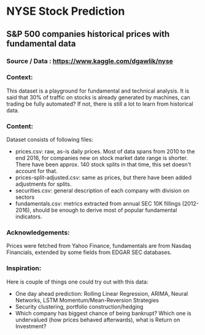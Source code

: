 # NYSE Stock Prediction

## S&P 500 companies historical prices with fundamental data

### Source / Data : https://www.kaggle.com/dgawlik/nyse

### Context:

This dataset is a playground for fundamental and technical analysis. It is said that 30% of traffic on stocks is already generated by machines, can trading be fully automated? If not, there is still a lot to learn from historical data.

### Content:

Dataset consists of following files:

  - prices.csv: raw, as-is daily prices. Most of data spans from 2010 to the end 2016, for companies new on stock market date range is shorter. There have been approx. 140 stock splits in that time, this set doesn't account for that.
  - prices-split-adjusted.csv: same as prices, but there have been added adjustments for splits.
  - securities.csv: general description of each company with division on sectors
  - fundamentals.csv: metrics extracted from annual SEC 10K fillings (2012-2016), should be enough to derive most of popular fundamental indicators.

  
### Acknowledgements:

Prices were fetched from Yahoo Finance, fundamentals are from Nasdaq Financials, extended by some fields from EDGAR SEC databases.

### Inspiration:

Here is couple of things one could try out with this data:

  - One day ahead prediction: Rolling Linear Regression, ARIMA, Neural Networks, LSTM Momentum/Mean-Reversion Strategies
  - Security clustering, portfolio construction/hedging
  - Which company has biggest chance of being bankrupt? Which one is undervalued (how prices behaved afterwards), what is Return on Investment?
